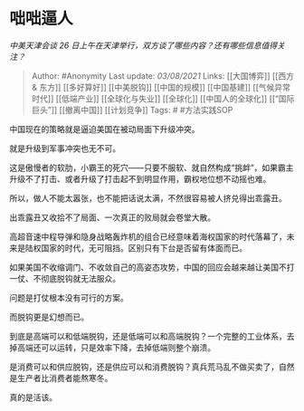 # 咄咄逼人
*中美天津会谈 26 日上午在天津举行，双方谈了哪些内容？还有哪些信息值得关注？*

> Author: #Anonymity 
Last update: *03/08/2021* 
Links: [[大国博弈]] [[西方 & 东方]] [[多好算好]] [[中美脱钩]] [[中国的规模]] [[中国基建]] [[气候异常时代]] [[低端产业]] [[全球化与失业]] [[全球化]] [[中国人的全球化]] [[“国际巨头”]] [[撤离中国]] [[计划竞争]]
Tags:   # #方法实践SOP 

中国现在的策略就是逼迫美国在被动局面下升级冲突。

就是升级到军事冲突也无不可。

这是傲慢者的软肋，小霸王的死穴——只要不服软、就自然构成“挑衅”，如果霸主升级不了打击、或者升级了打击起不到明显作用，霸权地位想不动摇也难。

所以，做人不能太嚣张，也不能把话说太满，不然很容易被人挤兑得出乖露丑。

出乖露丑又收拾不了局面、一次真正的败局就会卷堂大散。

高超音速中程导弹和隐身战略轰炸机的组合已经意味着海权国家的时代落幕了，未来是陆权国家的时代，无可阻挡。区别只有下台是否留有体面而已。

如果美国不收缩调门、不收敛自己的高姿态攻势，中国的回应会越来越让美国不打一仗、不彻底脱钩就无法服众。

问题是打仗根本没有可行的方案。

而脱钩更是幻想而已。

到底是高端可以和低端脱钩，还是低端可以和高端脱钩？一个完整的工业体系，去掉高端还可以运转，只是效率下降，去掉低端则整个崩溃。

是消费可以和供应脱钩，还是供应可以和消费脱钩？真兵荒马乱不做买卖了，自然是生产者比消费者能熬寒冬。

真的是活该。

  
